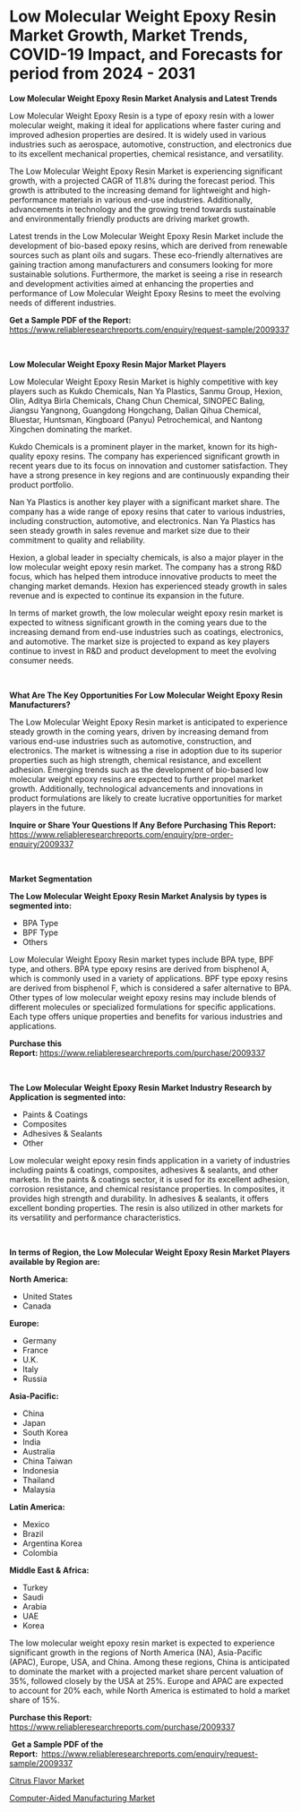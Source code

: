 <p><h1>Low Molecular Weight Epoxy Resin Market Growth, Market Trends, COVID-19 Impact, and Forecasts for period from 2024 - 2031</h1></p><p><strong>Low Molecular Weight Epoxy Resin Market Analysis and Latest Trends</strong></p>
<p><p>Low Molecular Weight Epoxy Resin is a type of epoxy resin with a lower molecular weight, making it ideal for applications where faster curing and improved adhesion properties are desired. It is widely used in various industries such as aerospace, automotive, construction, and electronics due to its excellent mechanical properties, chemical resistance, and versatility.</p><p>The Low Molecular Weight Epoxy Resin Market is experiencing significant growth, with a projected CAGR of 11.8% during the forecast period. This growth is attributed to the increasing demand for lightweight and high-performance materials in various end-use industries. Additionally, advancements in technology and the growing trend towards sustainable and environmentally friendly products are driving market growth.</p><p>Latest trends in the Low Molecular Weight Epoxy Resin Market include the development of bio-based epoxy resins, which are derived from renewable sources such as plant oils and sugars. These eco-friendly alternatives are gaining traction among manufacturers and consumers looking for more sustainable solutions. Furthermore, the market is seeing a rise in research and development activities aimed at enhancing the properties and performance of Low Molecular Weight Epoxy Resins to meet the evolving needs of different industries.</p></p>
<p><strong>Get a Sample PDF of the Report:&nbsp;</strong> <a href="https://www.reliableresearchreports.com/enquiry/request-sample/2009337">https://www.reliableresearchreports.com/enquiry/request-sample/2009337</a></p>
<p>&nbsp;</p>
<p><strong>Low Molecular Weight Epoxy Resin Major Market Players</strong></p>
<p><p>Low Molecular Weight Epoxy Resin Market is highly competitive with key players such as Kukdo Chemicals, Nan Ya Plastics, Sanmu Group, Hexion, Olin, Aditya Birla Chemicals, Chang Chun Chemical, SINOPEC Baling, Jiangsu Yangnong, Guangdong Hongchang, Dalian Qihua Chemical, Bluestar, Huntsman, Kingboard (Panyu) Petrochemical, and Nantong Xingchen dominating the market. </p><p>Kukdo Chemicals is a prominent player in the market, known for its high-quality epoxy resins. The company has experienced significant growth in recent years due to its focus on innovation and customer satisfaction. They have a strong presence in key regions and are continuously expanding their product portfolio.</p><p>Nan Ya Plastics is another key player with a significant market share. The company has a wide range of epoxy resins that cater to various industries, including construction, automotive, and electronics. Nan Ya Plastics has seen steady growth in sales revenue and market size due to their commitment to quality and reliability.</p><p>Hexion, a global leader in specialty chemicals, is also a major player in the low molecular weight epoxy resin market. The company has a strong R&D focus, which has helped them introduce innovative products to meet the changing market demands. Hexion has experienced steady growth in sales revenue and is expected to continue its expansion in the future.</p><p>In terms of market growth, the low molecular weight epoxy resin market is expected to witness significant growth in the coming years due to the increasing demand from end-use industries such as coatings, electronics, and automotive. The market size is projected to expand as key players continue to invest in R&D and product development to meet the evolving consumer needs.</p></p>
<p>&nbsp;</p>
<p><strong>What Are The Key Opportunities For Low Molecular Weight Epoxy Resin Manufacturers?</strong></p>
<p><p>The Low Molecular Weight Epoxy Resin market is anticipated to experience steady growth in the coming years, driven by increasing demand from various end-use industries such as automotive, construction, and electronics. The market is witnessing a rise in adoption due to its superior properties such as high strength, chemical resistance, and excellent adhesion. Emerging trends such as the development of bio-based low molecular weight epoxy resins are expected to further propel market growth. Additionally, technological advancements and innovations in product formulations are likely to create lucrative opportunities for market players in the future.</p></p>
<p><strong>Inquire or Share Your Questions If Any Before Purchasing This Report:</strong> <a href="https://www.reliableresearchreports.com/enquiry/pre-order-enquiry/2009337">https://www.reliableresearchreports.com/enquiry/pre-order-enquiry/2009337</a></p>
<p>&nbsp;</p>
<p><strong>Market Segmentation</strong></p>
<p><strong>The Low Molecular Weight Epoxy Resin Market Analysis by types is segmented into:</strong></p>
<p><ul><li>BPA Type</li><li>BPF Type</li><li>Others</li></ul></p>
<p><p>Low Molecular Weight Epoxy Resin market types include BPA type, BPF type, and others. BPA type epoxy resins are derived from bisphenol A, which is commonly used in a variety of applications. BPF type epoxy resins are derived from bisphenol F, which is considered a safer alternative to BPA. Other types of low molecular weight epoxy resins may include blends of different molecules or specialized formulations for specific applications. Each type offers unique properties and benefits for various industries and applications.</p></p>
<p><strong>Purchase this Report:&nbsp;</strong><a href="https://www.reliableresearchreports.com/purchase/2009337">https://www.reliableresearchreports.com/purchase/2009337</a></p>
<p>&nbsp;</p>
<p><strong>The Low Molecular Weight Epoxy Resin Market Industry Research by Application is segmented into:</strong></p>
<p><ul><li>Paints & Coatings</li><li>Composites</li><li>Adhesives & Sealants</li><li>Other</li></ul></p>
<p><p>Low molecular weight epoxy resin finds application in a variety of industries including paints & coatings, composites, adhesives & sealants, and other markets. In the paints & coatings sector, it is used for its excellent adhesion, corrosion resistance, and chemical resistance properties. In composites, it provides high strength and durability. In adhesives & sealants, it offers excellent bonding properties. The resin is also utilized in other markets for its versatility and performance characteristics.</p></p>
<p>&nbsp;</p>
<p><strong>In terms of Region, the Low Molecular Weight Epoxy Resin Market Players available by Region are:</strong></p>
<p>
    <p> <strong> North America: </strong>
        <ul>
            <li>United States</li>
            <li>Canada</li>
        </ul>
        </p> 
    <p> <strong> Europe: </strong>
        <ul>
            <li>Germany</li>
            <li>France</li>
            <li>U.K.</li>
            <li>Italy</li>
            <li>Russia</li>
        </ul>
        </p> 
    <p> <strong> Asia-Pacific: </strong>
        <ul>
            <li>China</li>
            <li>Japan</li>
            <li>South Korea</li>
            <li>India</li>
            <li>Australia</li>
            <li>China Taiwan</li>
            <li>Indonesia</li>
            <li>Thailand</li>
            <li>Malaysia</li>
        </ul>
        </p> 
    <p> <strong> Latin America: </strong>
        <ul>
            <li>Mexico</li>
            <li>Brazil</li>
            <li>Argentina Korea</li>
            <li>Colombia</li>
        </ul>
        </p> 
    <p> <strong> Middle East & Africa: </strong>
        <ul>
            <li>Turkey</li>
            <li>Saudi</li>
            <li>Arabia</li>
            <li>UAE</li>
            <li>Korea</li>
        </ul>
    </p>
    </p>
<p><p>The low molecular weight epoxy resin market is expected to experience significant growth in the regions of North America (NA), Asia-Pacific (APAC), Europe, USA, and China. Among these regions, China is anticipated to dominate the market with a projected market share percent valuation of 35%, followed closely by the USA at 25%. Europe and APAC are expected to account for 20% each, while North America is estimated to hold a market share of 15%.</p></p>
<p><strong>Purchase this Report: </strong><a href="https://www.reliableresearchreports.com/purchase/2009337">https://www.reliableresearchreports.com/purchase/2009337</a></p>
<p>&nbsp;<strong>Get a Sample PDF of the Report:&nbsp;&nbsp;</strong><a href="https://www.reliableresearchreports.com/enquiry/request-sample/2009337">https://www.reliableresearchreports.com/enquiry/request-sample/2009337</a></p>
<p><strong></strong></p>
<p><p><a href="https://woozy-pyroraptor-a1f.notion.site/Citrus-Flavor-Market-Size-Growing-and-Forecasted-for-period-from-2024-2031-and-provides-complete-m-c9074f07233a40d0b972682d2a1c0e0d">Citrus Flavor Market</a></p><p><a href="https://rainy-horn-d69.notion.site/Computer-Aided-Manufacturing-Market-Research-Report-Forecasted-for-Period-from-2024-2031-by-Marke-08c8b24eb64248acb1bcb02df8cf89bd">Computer-Aided Manufacturing Market</a></p></p>